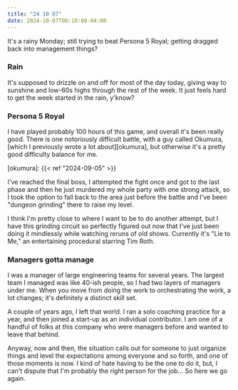 ```yaml
---
title: "24 10 07"
date: 2024-10-07T06:10:09-04:00
---
```


It's a rainy Monday; still trying to beat Persona 5 Royal; getting dragged back
into management things?

### Rain

It's supposed to drizzle on and off for most of the day today, giving way to
sunshine and low-60s highs through the rest of the week. It just feels hard to
get the week started in the rain, y'know?

### Persona 5 Royal

I have played probably 100 hours of this game, and overall it's been really
good. There is one notoriously difficult battle, with a guy called Okumura,
[which I previously wrote a lot about][okumura], but otherwise it's a pretty good
difficulty balance for me.

[okumura]: {{< ref "2024-09-05" >}}

I've reached the final boss, I attempted the fight once and got to the last
phase and then he just murdered my whole party with one strong attack, so I took
the option to fall back to the area just before the battle and I've been
"dungeon grinding" there to raise my level.

I think I'm pretty close to where I want to be to do another attempt, but I have
this grinding circuit so perfectly figured out now that I've just been doing it
mindlessly while watching reruns of old shows. Currently it's "Lie to Me," an
entertaining procedural starring Tim Roth.

### Managers gotta manage

I was a manager of large engineering teams for several years. The largest team I
managed was like 40-ish people, so I had two layers of managers under me. When
you move from doing the work to orchestrating the work, a lot changes; it's
definitely a distinct skill set.

A couple of years ago, I left that world. I ran a solo coaching practice for a
year, and then joined a start-up as an individual contributor. I am one of a
handful of folks at this company who were managers before and wanted to leave
that behind.

Anyway, now and then, the situation calls out for someone to just organize
things and level the expectations among everyone and so forth, and one of those
moments is now. I kind of hate having to be the one to do it, but, I can't
dispute that I'm probably the right person for the job... So here we go again.
